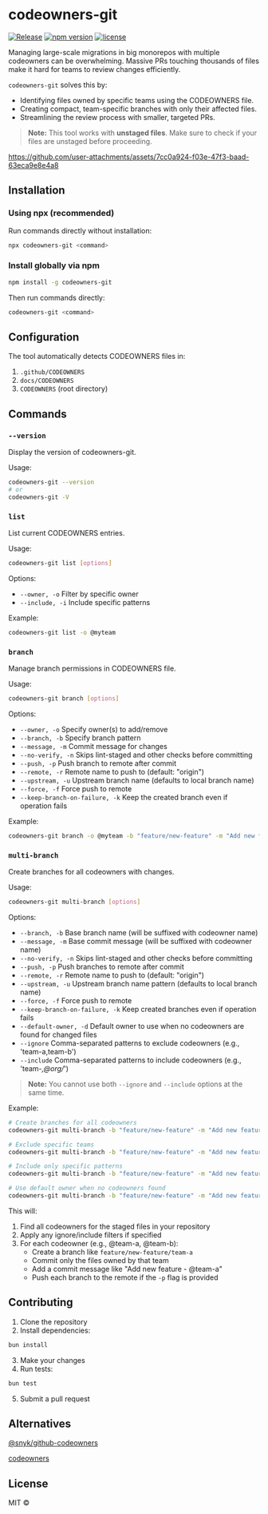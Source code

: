 # codeowners-git

[![Release](https://github.com/hemandev/codeowners-git/actions/workflows/release.yml/badge.svg)](https://github.com/hemandev/codeowners-git/actions/workflows/release.yml)
[![npm version](https://img.shields.io/npm/v/codeowners-git)](https://www.npmjs.com/package/codeowners-git)
[![license](https://img.shields.io/npm/l/codeowners-git)](LICENSE)

Managing large-scale migrations in big monorepos with multiple codeowners can be overwhelming. Massive PRs touching thousands of files make it hard for teams to review changes efficiently.

`codeowners-git` solves this by:

- Identifying files owned by specific teams using the CODEOWNERS file.
- Creating compact, team-specific branches with only their affected files.
- Streamlining the review process with smaller, targeted PRs.

> **Note:** This tool works with **unstaged files**. Make sure to check if your files are unstaged before proceeding.

https://github.com/user-attachments/assets/7cc0a924-f03e-47f3-baad-63eca9e8e4a8

## Installation

### Using npx (recommended)

Run commands directly without installation:

```bash
npx codeowners-git <command>
```

### Install globally via npm

```bash
npm install -g codeowners-git
```

Then run commands directly:

```bash
codeowners-git <command>
```

## Configuration

The tool automatically detects CODEOWNERS files in:

1. `.github/CODEOWNERS`
2. `docs/CODEOWNERS`
3. `CODEOWNERS` (root directory)

## Commands

### `--version`

Display the version of codeowners-git.

Usage:

```bash
codeowners-git --version
# or
codeowners-git -V
```

### `list`

List current CODEOWNERS entries.

Usage:

```bash
codeowners-git list [options]
```

Options:

- `--owner, -o` Filter by specific owner
- `--include, -i` Include specific patterns

Example:

```bash
codeowners-git list -o @myteam
```

### `branch`

Manage branch permissions in CODEOWNERS file.

Usage:

```bash
codeowners-git branch [options]
```

Options:

- `--owner, -o` Specify owner(s) to add/remove
- `--branch, -b` Specify branch pattern
- `--message, -m` Commit message for changes
- `--no-verify, -n` Skips lint-staged and other checks before committing
- `--push, -p` Push branch to remote after commit
- `--remote, -r` Remote name to push to (default: "origin")
- `--upstream, -u` Upstream branch name (defaults to local branch name)
- `--force, -f` Force push to remote
- `--keep-branch-on-failure, -k` Keep the created branch even if operation fails

Example:

```bash
codeowners-git branch -o @myteam -b "feature/new-feature" -m "Add new feature" -p
```

### `multi-branch`

Create branches for all codeowners with changes.

Usage:

```bash
codeowners-git multi-branch [options]
```

Options:

- `--branch, -b` Base branch name (will be suffixed with codeowner name)
- `--message, -m` Base commit message (will be suffixed with codeowner name)
- `--no-verify, -n` Skips lint-staged and other checks before committing
- `--push, -p` Push branches to remote after commit
- `--remote, -r` Remote name to push to (default: "origin")
- `--upstream, -u` Upstream branch name pattern (defaults to local branch name)
- `--force, -f` Force push to remote
- `--keep-branch-on-failure, -k` Keep created branches even if operation fails
- `--default-owner, -d` Default owner to use when no codeowners are found for changed files
- `--ignore` Comma-separated patterns to exclude codeowners (e.g., 'team-a,team-b')
- `--include` Comma-separated patterns to include codeowners (e.g., 'team-_,@org/_')

> **Note:** You cannot use both `--ignore` and `--include` options at the same time.

Example:

```bash
# Create branches for all codeowners
codeowners-git multi-branch -b "feature/new-feature" -m "Add new feature" -p

# Exclude specific teams
codeowners-git multi-branch -b "feature/new-feature" -m "Add new feature" --ignore "@ce-orca,@ce-ece"

# Include only specific patterns
codeowners-git multi-branch -b "feature/new-feature" -m "Add new feature" --include "@team-*"

# Use default owner when no codeowners found
codeowners-git multi-branch -b "feature/new-feature" -m "Add new feature" -d "@default-team"
```

This will:

1. Find all codeowners for the staged files in your repository
2. Apply any ignore/include filters if specified
3. For each codeowner (e.g., @team-a, @team-b):
   - Create a branch like `feature/new-feature/team-a`
   - Commit only the files owned by that team
   - Add a commit message like "Add new feature - @team-a"
   - Push each branch to the remote if the `-p` flag is provided

## Contributing

1. Clone the repository
2. Install dependencies:

```bash
bun install
```

3. Make your changes
4. Run tests:

```bash
bun test
```

5. Submit a pull request

## Alternatives

[@snyk/github-codeowners](https://github.com/snyk/github-codeowners)

[codeowners](https://github.com/beaugunderson/codeowners)

## License

MIT ©
